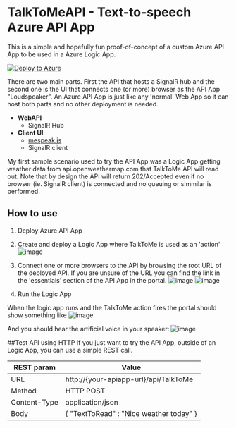 # TalkToMeAPI - Text-to-speech Azure API App

This is a simple and hopefully fun proof-of-concept of a custom Azure API App to be used in a Azure Logic App.

[![Deploy to Azure](http://azuredeploy.net/deploybutton.png)](https://azuredeploy.net/)

There are two main parts. First the API that hosts a SignalR hub and the second one is the UI that connects one (or more) browser as the API App "Loudspeaker". An Azure API App is just like any 'normal' Web App so it can host both parts and no other deployment is needed.

- **WebAPI**
  - SignalR Hub
- **Client UI**
  - [mespeak.js](http://www.masswerk.at/mespeak)
  - SignalR client

My first sample scenario used to try the API App was a Logic App getting weather data from api.openweathermap.com that TalkToMe API will read out. Note that by design the API will return 202/Accepted even if no browser (ie. SignalR client) is connected and no queuing or simmilar is performed.

## How to use
1. Deploy Azure API App
2. Create and deploy a Logic App where TalkToMe is used as an 'action'
![image](https://cloud.githubusercontent.com/assets/1846780/11325058/07c80bfe-9144-11e5-8cbf-362b550b36a5.png)
  
3. Connect one or more browsers to the API by browsing the root URL of the deployed API. If you are unsure of the URL you can find the link in the 'essentials' section of the API App in the portal. 
![image](https://cloud.githubusercontent.com/assets/1846780/11325090/0b3af8ae-9145-11e5-90b6-41bee2edac9c.png)
![image](https://cloud.githubusercontent.com/assets/1846780/11325079/939c1bb6-9144-11e5-8c1c-d80669ff5165.png)

4. Run the Logic App

When the logic app runs and the TalkToMe action fires the portal should show something like
![image](https://cloud.githubusercontent.com/assets/1846780/11345289/38cb43e2-9216-11e5-8e35-3f3078ef5cc1.png)

And you should hear the artificial voice in your speaker:
![image](https://cloud.githubusercontent.com/assets/1846780/11325065/480cb1ce-9144-11e5-8bda-1fc04134ce3a.png)


##Test API using HTTP
If you just want to try the API App, outside of an Logic App, you can use a simple REST call.

| REST param  | Value |
| ------------- | ------------- |
| URL     | http://{your-apiapp-url}/api/TalkToMe |
| Method  | HTTP POST  |
| Content-Type  | application/json  |
| Body     | { "TextToRead" : "Nice weather today" } |
